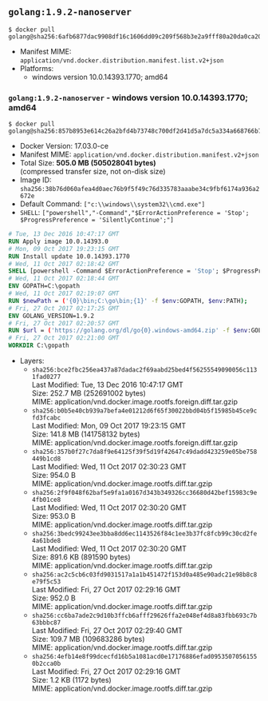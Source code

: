 ## `golang:1.9.2-nanoserver`

```console
$ docker pull golang@sha256:6afb6877dac9908df16c1606dd09c209f568b3e2a9fff80a20da0ca2038c1db8
```

-	Manifest MIME: `application/vnd.docker.distribution.manifest.list.v2+json`
-	Platforms:
	-	windows version 10.0.14393.1770; amd64

### `golang:1.9.2-nanoserver` - windows version 10.0.14393.1770; amd64

```console
$ docker pull golang@sha256:857b8953e614c26a2bfd4b73748c700df2d41d5a7dc5a334a668766b72f82e22
```

-	Docker Version: 17.03.0-ce
-	Manifest MIME: `application/vnd.docker.distribution.manifest.v2+json`
-	Total Size: **505.0 MB (505028041 bytes)**  
	(compressed transfer size, not on-disk size)
-	Image ID: `sha256:38b76d060afea4d0aec76b9f5f49c76d335783aaabe34c9fbf6174a936a2672e`
-	Default Command: `["c:\\windows\\system32\\cmd.exe"]`
-	`SHELL`: `["powershell","-Command","$ErrorActionPreference = 'Stop'; $ProgressPreference = 'SilentlyContinue';"]`

```dockerfile
# Tue, 13 Dec 2016 10:47:17 GMT
RUN Apply image 10.0.14393.0
# Mon, 09 Oct 2017 19:23:15 GMT
RUN Install update 10.0.14393.1770
# Wed, 11 Oct 2017 02:18:42 GMT
SHELL [powershell -Command $ErrorActionPreference = 'Stop'; $ProgressPreference = 'SilentlyContinue';]
# Wed, 11 Oct 2017 02:18:44 GMT
ENV GOPATH=C:\gopath
# Wed, 11 Oct 2017 02:19:07 GMT
RUN $newPath = ('{0}\bin;C:\go\bin;{1}' -f $env:GOPATH, $env:PATH); 	Write-Host ('Updating PATH: {0}' -f $newPath); 	setx /M PATH $newPath;
# Fri, 27 Oct 2017 02:17:25 GMT
ENV GOLANG_VERSION=1.9.2
# Fri, 27 Oct 2017 02:20:57 GMT
RUN $url = ('https://golang.org/dl/go{0}.windows-amd64.zip' -f $env:GOLANG_VERSION); 	Write-Host ('Downloading {0} ...' -f $url); 	Invoke-WebRequest -Uri $url -OutFile 'go.zip'; 		$sha256 = '682ec3626a9c45b657c2456e35cadad119057408d37f334c6c24d88389c2164c'; 	Write-Host ('Verifying sha256 ({0}) ...' -f $sha256); 	if ((Get-FileHash go.zip -Algorithm sha256).Hash -ne $sha256) { 		Write-Host 'FAILED!'; 		exit 1; 	}; 		Write-Host 'Expanding ...'; 	Expand-Archive go.zip -DestinationPath C:\; 		Write-Host 'Verifying install ("go version") ...'; 	go version; 		Write-Host 'Removing ...'; 	Remove-Item go.zip -Force; 		Write-Host 'Complete.';
# Fri, 27 Oct 2017 02:21:00 GMT
WORKDIR C:\gopath
```

-	Layers:
	-	`sha256:bce2fbc256ea437a87dadac2f69aabd25bed4f56255549090056c1131fad0277`  
		Last Modified: Tue, 13 Dec 2016 10:47:17 GMT  
		Size: 252.7 MB (252691002 bytes)  
		MIME: application/vnd.docker.image.rootfs.foreign.diff.tar.gzip
	-	`sha256:b0b5e40cb939a7befa4e01212d6f65f30022bbd04b5f15985b45ce9cfd3fcabc`  
		Last Modified: Mon, 09 Oct 2017 19:23:15 GMT  
		Size: 141.8 MB (141758132 bytes)  
		MIME: application/vnd.docker.image.rootfs.foreign.diff.tar.gzip
	-	`sha256:357b0f27c7da8f9e64125f39f5d19f42647c49dadd423259e05be758449b1cd8`  
		Last Modified: Wed, 11 Oct 2017 02:30:23 GMT  
		Size: 954.0 B  
		MIME: application/vnd.docker.image.rootfs.diff.tar.gzip
	-	`sha256:2f9f048f62baf5e9fa1a0167d343b349326cc36680d42bef15983c9e4fb01ce8`  
		Last Modified: Wed, 11 Oct 2017 02:30:20 GMT  
		Size: 953.0 B  
		MIME: application/vnd.docker.image.rootfs.diff.tar.gzip
	-	`sha256:3bedc99243ee3bba8dd6ec1143526f84c1ee3b37fc8fcb99c30cd2fe4a61bde8`  
		Last Modified: Wed, 11 Oct 2017 02:30:20 GMT  
		Size: 891.6 KB (891590 bytes)  
		MIME: application/vnd.docker.image.rootfs.diff.tar.gzip
	-	`sha256:ac2c5cb6c03fd9031517a1a1b451472f153d0a485e90adc21e98b8c8e79f5c53`  
		Last Modified: Fri, 27 Oct 2017 02:29:16 GMT  
		Size: 952.0 B  
		MIME: application/vnd.docker.image.rootfs.diff.tar.gzip
	-	`sha256:cc6ba7ade2c9d10b3ffcb6afff29626ffa2e048ef4d8a83fbb693c7b63bbbc87`  
		Last Modified: Fri, 27 Oct 2017 02:29:40 GMT  
		Size: 109.7 MB (109683286 bytes)  
		MIME: application/vnd.docker.image.rootfs.diff.tar.gzip
	-	`sha256:4efb14e8f99dcecfd16b5a1081acd0e17176886efad09535070561550b2cca0b`  
		Last Modified: Fri, 27 Oct 2017 02:29:16 GMT  
		Size: 1.2 KB (1172 bytes)  
		MIME: application/vnd.docker.image.rootfs.diff.tar.gzip
